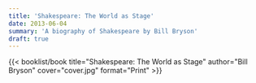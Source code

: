 ```yaml
---
title: 'Shakespeare: The World as Stage'
date: 2013-06-04
summary: 'A biography of Shakespeare by Bill Bryson'
draft: true
---
```


{{< booklist/book
title="Shakespeare: The World as Stage"
author="Bill Bryson"
cover="cover.jpg"
format="Print" >}}
